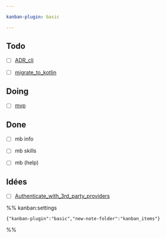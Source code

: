 ```yaml
---

kanban-plugin: basic

---
```


## Todo

- [ ] [ADR_cli](kanban_items/ADR_cli.md)
- [ ] [migrate_to_kotlin](kanban_items/migrate_to_kotlin.md)


## Doing

- [ ] [mvp](kanban_items/mvp.md)


## Done

- [ ] mb info
- [ ] mb skills
- [ ] mb (help)


## Idées

- [ ] [Authenticate_with_3rd_party_providers](kanban_items/Authenticate_with_3rd_party_providers.md)




%% kanban:settings
```
{"kanban-plugin":"basic","new-note-folder":"kanban_items"}
```
%%